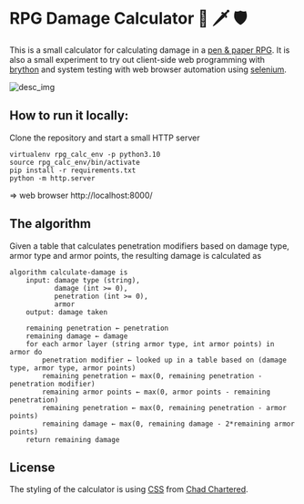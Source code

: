 # RPG Damage Calculator :bow_and_arrow: :dagger: :shield:


This is a small calculator for calculating damage in a
[pen & paper RPG](https://en.wikipedia.org/wiki/Tabletop_role-playing_game).
It is also a small experiment to try out client-side web programming with [brython](https://brython.info/) and
system testing with web browser automation using [selenium](https://www.selenium.dev/).


![desc_img](https://github.com/TribQq/mini_apps/blob/master/rpg_dmg_calc(brython%2C%20%20selenium)/description/rpg_dmc_calc.jpg)



## How to run it locally:

Clone the repository and start a small HTTP server
```
virtualenv rpg_calc_env -p python3.10
source rpg_calc_env/bin/activate
pip install -r requirements.txt
python -m http.server
```
=> web browser http://localhost:8000/

## The algorithm

Given a table that calculates penetration modifiers based on damage type, armor type and armor points, the resulting damage is calculated as

```
algorithm calculate-damage is
    input: damage type (string),
           damage (int >= 0),
           penetration (int >= 0),
           armor
    output: damage taken

    remaining penetration ← penetration
    remaining damage ← damage
    for each armor layer (string armor type, int armor points) in armor do
        penetration modifier ← looked up in a table based on (damage type, armor type, armor points)
        remaining penetration ← max(0, remaining penetration - penetration modifier)
        remaining armor points ← max(0, armor points - remaining penetration)
        remaining penetration ← max(0, remaining penetration - armor points)
        remaining damage ← max(0, remaining damage - 2*remaining armor points)
    return remaining damage
```


## License

The styling of the calculator is using [CSS](https://codepen.io/retractedhack/pen/gPLpWe) from [Chad Chartered](https://codepen.io/retractedhack).